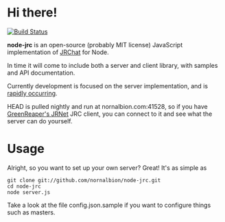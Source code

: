 Hi there!
=========

[![Build Status](https://secure.travis-ci.org/nornalbion/node-jrc.png?branch=master)](http://travis-ci.org/nornalbion/node-jrc)

**node-jrc** is an open-source (probably MIT license) JavaScript implementation of [JRChat](http://creatures.wikia.com/wiki/JRChat) for Node.

In time it will come to include both a server and client library, with samples and API documentation.

Currently development is focused on the server implementation, and is [rapidly occurring](commits/master).

HEAD is pulled nightly and run at nornalbion.com:41528, so if you have [GreenReaper's JRNet](http://www.greenreaper.co.uk/#JRNet) JRC client, you can connect to it and see what the server can do yourself.

Usage
=====

Alright, so you want to set up your own server? Great! It's as simple as

    git clone git://github.com/nornalbion/node-jrc.git
    cd node-jrc
    node server.js

Take a look at the file config.json.sample if you want to configure things such as masters.
